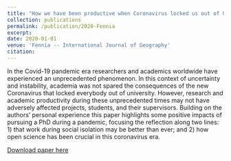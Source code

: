 ```yaml
---
title: "How we have been productive when Coronavirus locked us out of University"
collection: publications
permalink: /publication/2020-Fennia
excerpt: 
date: 2020-01-01
venue: 'Fennia -- International Journal of Geography'
citation: 
---
```


In the Covid-19 pandemic era researchers and academics worldwide have experienced an unprecedented phenomenon. In this context of uncertainty and instability, academia was not spared the consequences of the new Coronavirus that locked everybody out of university. However, research and academic productivity during these unprecedented times may not have adversely affected projects, students, and their supervisors. Building on the authors’ personal experience this paper highlights some positive impacts of pursuing a PhD during a pandemic, focusing the reflection along two lines: 1) that work during social isolation may be better than ever; and 2) how open science has been crucial in this coronavirus era.

[Download paper here](https://repositorio.ul.pt/bitstream/10451/45557/1/ICS_ANascimento_How.pdf)
